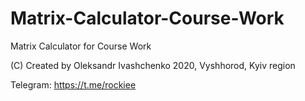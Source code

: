 # Matrix-Calculator-Course-Work
Matrix Calculator for Course Work

(C) Created by Oleksandr Ivashchenko
    2020, Vyshhorod, Kyiv region

 Telegram: https://t.me/rockiee
